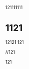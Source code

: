 121111111


# 1121
12121
121

//121

121
<!--stackedit_data:
eyJoaXN0b3J5IjpbLTE0Nzc2Mzg5MzksMjA5MTQ1Nzk3Nl19
-->